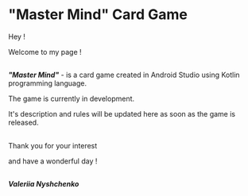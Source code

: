# "Master Mind" Card Game

Hey !

Welcome to my page !

##

***"Master Mind"*** - is a card game created in Android Studio using Kotlin programming language.

The game is currently in development.

It's description and rules will be updated here as soon as the game is released.

##

Thank you for your interest

and have a wonderful day !

##

***Valeriia Nyshchenko***
